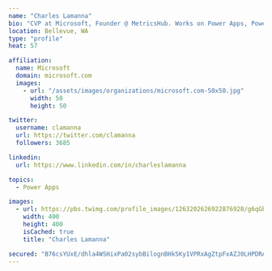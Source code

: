 ```yaml
---
name: "Charles Lamanna"
bio: "CVP at Microsoft, Founder @ MetricsHub. Works on Power Apps, Power Automate, Power Virtual Agent, Common Data Service and Dynamics 365."
location: Bellevue, WA
type: "profile"
heat: 57

affiliation:
  name: Microsoft
  domain: microsoft.com
  images:
    - url: "/assets/images/organizations/microsoft.com-50x50.jpg"
      width: 50
      height: 50

twitter:
  username: clamanna
  url: https://twitter.com/clamanna
  followers: 3685

linkedin:
  url: https://www.linkedin.com/in/charleslamanna

topics:
  - Power Apps

images:
  - url: https://pbs.twimg.com/profile_images/1263202626922876928/g6qGbHZ-_400x400.jpg
    width: 400
    height: 400
    isCached: true
    title: "Charles Lamanna"

secured: "B76csYUxE/dhla4WSHixPa02sybBilognBHk5Ky1VPRxAgZtpFxAZJ0LHPDRAtPmAUM5mdJiXFJoedEQ5vt7K6v0HolO36AfwFJvhGcfJ2a6QJQH2FU04uHL3hmaDPB7z918aJs9U5g7t8he5UANsztkq0pCetk9VKdQGKLTAO9uxubi/dYg1UU/jM/9P8bs5tUw4Kc22LZIkxrE5VlXjx2hzpdCF9B3l0wj8Vu9TNwekG5AF/tlOgqU0cM/gQ75f1KarU57p9U6hxVqyvTAuS3K9C0LW6olWuhgGnRf22+5PjCEmGF4yBaze2aqsW5PphslF4WuvkjDlUnM/hWVyttSStmCxGvrh3wg3PfWrAN8wEDiJ6vYQOluI0yRFUFzny9QnugGelzClDT+4S7FFgpNZkobw1vfSdNM/mUZh4I=;+MyPeTJzs7Fyw3KA0fGYOA=="
---
```


